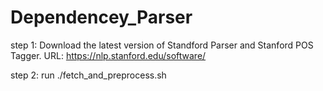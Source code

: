 # Dependencey_Parser

step 1:
Download the latest version of Standford Parser and Stanford POS Tagger.
URL: https://nlp.stanford.edu/software/

step 2:
run ./fetch_and_preprocess.sh
